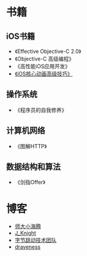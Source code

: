 # 书籍
## iOS书籍

- 《Effective Objective-C 2.0》
- 《Objective-C 高级编程》
- 《高性能iOS应用开发》
- [《iOS核心动画高级技巧》](https://zsisme.gitbooks.io/ios-/content/index.html)

## 操作系统

- 《程序员的自我修养》

## 计算机网络

- 《图解HTTP》

## 数据结构和算法

- 《剑指Offer》

# 博客
- [师大小海腾](https://juejin.cn/user/782508012091645/posts)
- [J_Knight](https://juejin.cn/user/3562073402387006/posts)
- [字节跳动技术团队](https://juejin.cn/user/1838039172387262/posts)
- [draveness](https://github.com/draveness/analyze)